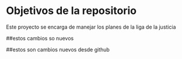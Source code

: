 # Objetivos de la repositorio

Este proyecto se encarga de manejar los planes de la liga de la justicia


##estos cambios so nuevos

##estos son cambios nuevos desde github
